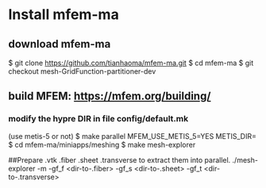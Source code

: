 # Install mfem-ma


## download mfem-ma
$ git clone https://github.com/tianhaoma/mfem-ma.git
$ cd mfem-ma
$ git checkout mesh-GridFunction-partitioner-dev


## build MFEM: https://mfem.org/building/
### modify the hypre DIR in file config/default.mk
(use metis-5 or not)
$ make parallel MFEM_USE_METIS_5=YES METIS_DIR=<dir-to-metis-5>
$ cd mfem-ma/miniapps/meshing
$ make mesh-explorer

##Prepare .vtk .fiber .sheet .transverse to extract them into parallel.
./mesh-explorer -m <dir-to-mesh> -gf_f <dir-to-.fiber> -gf_s <dir-to-.sheet> -gf_t <dir-to-.transverse>
